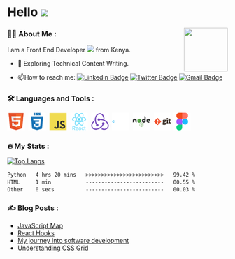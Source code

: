 <div id="header">  
 
  <h1>
    Hello
    <img src="https://media.giphy.com/media/G3Eoq3rxJQlR0AFdKu/giphy.gif" width="40px"/>
  </h1>
</div>

<div>
  <img src="https://media.giphy.com/media/QssGEmpkyEOhBCb7e1/giphy.gif" align="right" border-radius="50%" width="100" height="100"/>
</div>

### :woman_technologist: About Me :
I am a Front End Developer <img src="https://media.giphy.com/media/WUlplcMpOCEmTGBtBW/giphy.gif" width="30"> from Kenya.

- :seedling: Exploring Technical Content Writing.



- :mailbox:How to reach me: [![Linkedin Badge](https://img.shields.io/badge/-LINKEDIN-blue?style=flat&logo=Linkedin&logoColor=white)](https://www.linkedin.com/in/rosemutai/)  [![Twitter Badge](https://img.shields.io/badge/-TWITTER-blue?style=flat&logo=Twitter&logoColor=white)](https://www.twitter.com/__chepngetich/) [![Gmail Badge](https://img.shields.io/badge/-Gmail-red?style=flat&logo=Gmail&logoColor=white)](https://www.gmail.com/chepngetichrose2030@gmail.com/)

### :hammer_and_wrench: Languages and Tools :

<div>
  <img src="https://github.com/devicons/devicon/blob/master/icons/html5/html5-original.svg" title="HTML5" alt="HTML" width="40" height="40"/>&nbsp;
  <img src="https://github.com/devicons/devicon/blob/master/icons/css3/css3-plain-wordmark.svg"  title="CSS3" alt="CSS" width="40" height="40"/>&nbsp;
  <img src="https://github.com/devicons/devicon/blob/master/icons/javascript/javascript-original.svg" title="JavaScript" alt="JavaScript" width="40" height="40"/>&nbsp;
  <img src="https://github.com/devicons/devicon/blob/master/icons/react/react-original-wordmark.svg" title="React" alt="React" width="40" height="40"/>&nbsp;
 <img src="https://github.com/devicons/devicon/blob/master/icons/redux/redux-original.svg"  title="React" alt="React" width="40" height="40"/>&nbsp;
  <img src="https://github.com/devicons/devicon/blob/master/icons/tailwindcss/tailwindcss-original-wordmark.svg" title="Tailwind CSS" alt="Tailwind CSS" width="40" height="40"/>&nbsp; 
  <img src="https://github.com/devicons/devicon/blob/master/icons/nodejs/nodejs-original-wordmark.svg" title="NodeJS" alt="NodeJS" width="40" height="40"/>&nbsp;
  <img src="https://github.com/devicons/devicon/blob/master/icons/git/git-original-wordmark.svg" title="Git" **alt="Git" width="40" height="40"/>
  <img src="https://github.com/devicons/devicon/blob/master/icons/figma/figma-original.svg" title="Figma" **alt="Figma" width="40" height="40"/>
</div>

### :fire: My Stats :
 
[![Top Langs](https://github-readme-stats.vercel.app/api/top-langs/?username=rosemutai&layout=compact&theme=transparent)](https://github.com/anuraghazra/github-readme-stats)

 <!--START_SECTION:waka-->

```txt
Python   4 hrs 20 mins   >>>>>>>>>>>>>>>>>>>>>>>>>   99.42 %
HTML     1 min           -------------------------   00.55 %
Other    0 secs          -------------------------   00.03 %
```

<!--END_SECTION:waka-->

 
### :writing_hand: Blog Posts :

<!-- BLOG-POST-LIST:START -->
- [JavaScript Map](https://mutairose.hashnode.dev/javascript-map)
- [React Hooks](https://mutairose.hashnode.dev/react-hooks)
- [My journey into software development](https://mutairose.hashnode.dev/my-journey-into-software-development)
- [Understanding CSS Grid](https://mutairose.hashnode.dev/understanding-css-grid)
<!-- BLOG-POST-LIST:END -->


